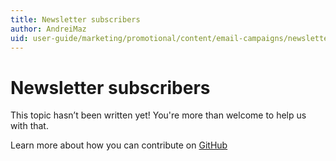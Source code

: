 ```yaml
---
title: Newsletter subscribers
author: AndreiMaz
uid: user-guide/marketing/promotional/content/email-campaigns/newsletter-subscribers
---
```

# Newsletter subscribers

This topic hasn’t been written yet! You're more than welcome to help us with that.

Learn more about how you can contribute on [GitHub](https://github.com/nopSolutions/nopCommerce-Docs/blob/master/CONTRIBUTING.md)
